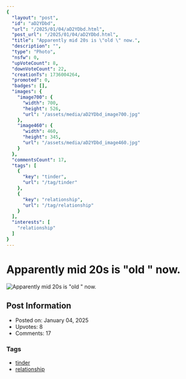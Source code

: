 ```yaml
---
{
  "layout": "post",
  "id": "aD2YDbd",
  "url": "/2025/01/04/aD2YDbd.html",
  "post_url": "/2025/01/04/aD2YDbd.html",
  "title": "Apparently mid 20s is \"old \" now.",
  "description": "",
  "type": "Photo",
  "nsfw": 0,
  "upVoteCount": 8,
  "downVoteCount": 22,
  "creationTs": 1736004264,
  "promoted": 0,
  "badges": [],
  "images": {
    "image700": {
      "width": 700,
      "height": 526,
      "url": "/assets/media/aD2YDbd_image700.jpg"
    },
    "image460": {
      "width": 460,
      "height": 345,
      "url": "/assets/media/aD2YDbd_image460.jpg"
    }
  },
  "commentsCount": 17,
  "tags": [
    {
      "key": "tinder",
      "url": "/tag/tinder"
    },
    {
      "key": "relationship",
      "url": "/tag/relationship"
    }
  ],
  "interests": [
    "relationship"
  ]
}
---
```


# Apparently mid 20s is "old " now.

![Apparently mid 20s is "old " now.](/assets/media/aD2YDbd_image700.jpg)

## Post Information

- Posted on: January 04, 2025
- Upvotes: 8
- Comments: 17

### Tags

- [tinder](/tag/tinder)
- [relationship](/tag/relationship)
